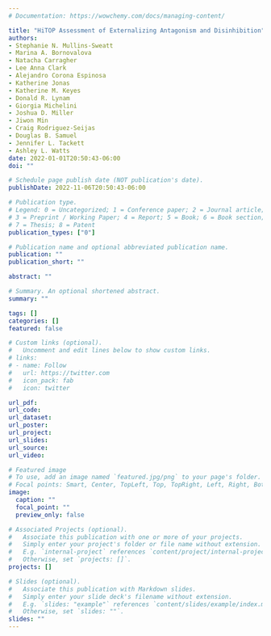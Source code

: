 ```yaml
---
# Documentation: https://wowchemy.com/docs/managing-content/

title: "HiTOP Assessment of Externalizing Antagonism and Disinhibition"
authors: 
- Stephanie N. Mullins-Sweatt
- Marina A. Bornovalova
- Natacha Carragher
- Lee Anna Clark
- Alejandro Corona Espinosa
- Katherine Jonas
- Katherine M. Keyes
- Donald R. Lynam
- Giorgia Michelini
- Joshua D. Miller
- Jiwon Min
- Craig Rodriguez-Seijas
- Douglas B. Samuel
- Jennifer L. Tackett
- Ashley L. Watts
date: 2022-01-01T20:50:43-06:00
doi: ""

# Schedule page publish date (NOT publication's date).
publishDate: 2022-11-06T20:50:43-06:00

# Publication type.
# Legend: 0 = Uncategorized; 1 = Conference paper; 2 = Journal article;
# 3 = Preprint / Working Paper; 4 = Report; 5 = Book; 6 = Book section;
# 7 = Thesis; 8 = Patent
publication_types: ["0"]

# Publication name and optional abbreviated publication name.
publication: ""
publication_short: ""

abstract: ""

# Summary. An optional shortened abstract.
summary: ""

tags: []
categories: []
featured: false

# Custom links (optional).
#   Uncomment and edit lines below to show custom links.
# links:
# - name: Follow
#   url: https://twitter.com
#   icon_pack: fab
#   icon: twitter

url_pdf:
url_code:
url_dataset:
url_poster:
url_project:
url_slides:
url_source:
url_video:

# Featured image
# To use, add an image named `featured.jpg/png` to your page's folder. 
# Focal points: Smart, Center, TopLeft, Top, TopRight, Left, Right, BottomLeft, Bottom, BottomRight.
image:
  caption: ""
  focal_point: ""
  preview_only: false

# Associated Projects (optional).
#   Associate this publication with one or more of your projects.
#   Simply enter your project's folder or file name without extension.
#   E.g. `internal-project` references `content/project/internal-project/index.md`.
#   Otherwise, set `projects: []`.
projects: []

# Slides (optional).
#   Associate this publication with Markdown slides.
#   Simply enter your slide deck's filename without extension.
#   E.g. `slides: "example"` references `content/slides/example/index.md`.
#   Otherwise, set `slides: ""`.
slides: ""
---
```

